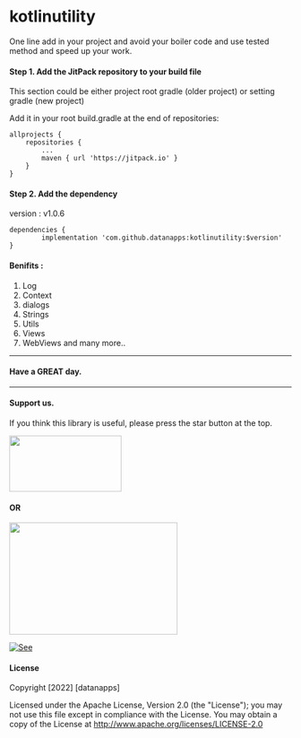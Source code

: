# kotlinutility
One line add in your project and avoid your boiler code and use tested method and speed up your work.

#### Step 1. Add the JitPack repository to your build file 
This section could be either project root gradle (older project) or setting gradle (new project)

Add it in your root build.gradle at the end of repositories:

	allprojects {
		repositories {
			...
			maven { url 'https://jitpack.io' }
		}
	}
  
#### Step 2. Add the dependency
version : v1.0.6

	dependencies {
	        implementation 'com.github.datanapps:kotlinutility:$version'
	}


#### Benifits :

1. Log
2. Context
3. dialogs
4. Strings
5. Utils
6. Views
7. WebViews
and many more..

---------------------------------------------

#### Have a GREAT day.

---------------------------------------------
#### Support us.

If you think this library is useful, please press the star button at the top.
 
 <img src="https://datanapps.com/public/dnarestapi/githubstar.png" height="100" width="200">


#### OR 
 
 <img src="https://datanapps.com/public/dnarestapi/naughty_smile.jpg" height="200" width="300">
 
 
 [![See](https://datanapps.com/public/dnarestapi/buy/buy_coffee2.png)](https://www.paypal.me/datanappspaynow)

  
  #### License

Copyright [2022] [datanapps]

   Licensed under the Apache License, Version 2.0 (the "License");
   you may not use this file except in compliance with the License.
   You may obtain a copy of the License at
   http://www.apache.org/licenses/LICENSE-2.0
